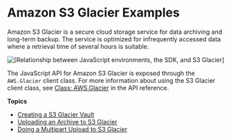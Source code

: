 # Amazon S3 Glacier Examples<a name="glacier-examples"></a>

Amazon S3 Glacier is a secure cloud storage service for data archiving and long\-term backup\. The service is optimized for infrequently accessed data where a retrieval time of several hours is suitable\.

![\[Relationship between JavaScript environments, the SDK, and S3 Glacier\]](http://docs.aws.amazon.com/sdk-for-javascript/v2/developer-guide/images/code-samples-glacier.png)

The JavaScript API for Amazon S3 Glacier is exposed through the `AWS.Glacier` client class\. For more information about using the S3 Glacier client class, see [Class: AWS\.Glacier](https://docs.aws.amazon.com/AWSJavaScriptSDK/latest/AWS/Glacier.html) in the API reference\.

**Topics**
+ [Creating a S3 Glacier Vault](glacier-example-creating-a-vault.md)
+ [Uploading an Archive to S3 Glacier](glacier-example-uploadrchive.md)
+ [Doing a Multipart Upload to S3 Glacier](glacier-example-multipart-upload.md)